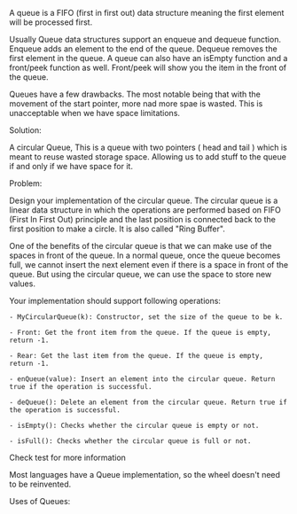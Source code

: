 A queue is a FIFO (first in first out)  data structure meaning the first element will be processed first.

Usually Queue data structures support an enqueue and dequeue function. Enqueue adds an element to the end of the queue. Dequeue removes the first element in the queue. A queue can also have an isEmpty function and a front/peek function as well. Front/peek will show you the item in the front of the queue.

Queues have a few drawbacks. The most notable being that with the movement of the start pointer, more nad more spae is wasted. This is unacceptable when we have space limitations.

Solution:

  A circular Queue, This is a queue with two pointers ( head and tail ) which is meant to reuse wasted storage space. Allowing us to add stuff to the queue if and only if we have space for it.


Problem:

  Design your implementation of the circular queue. The circular queue is a linear data structure in which the operations are performed based on FIFO (First In First Out) principle and the last position is connected back to the first position to make a circle. It is also called "Ring Buffer".

  One of the benefits of the circular queue is that we can make use of the spaces in front of the queue. In a normal queue, once the queue becomes full, we cannot insert the next element even if there is a space in front of the queue. But using the circular queue, we can use the space to store new values.

  Your implementation should support following operations:

    - MyCircularQueue(k): Constructor, set the size of the queue to be k.

    - Front: Get the front item from the queue. If the queue is empty, return -1.

    - Rear: Get the last item from the queue. If the queue is empty, return -1.

    - enQueue(value): Insert an element into the circular queue. Return true if the operation is successful.

    - deQueue(): Delete an element from the circular queue. Return true if the operation is successful.

    - isEmpty(): Checks whether the circular queue is empty or not.

    - isFull(): Checks whether the circular queue is full or not.


  Check test for more information

Most languages have a Queue implementation, so the wheel doesn't need to be reinvented.

Uses of Queues: